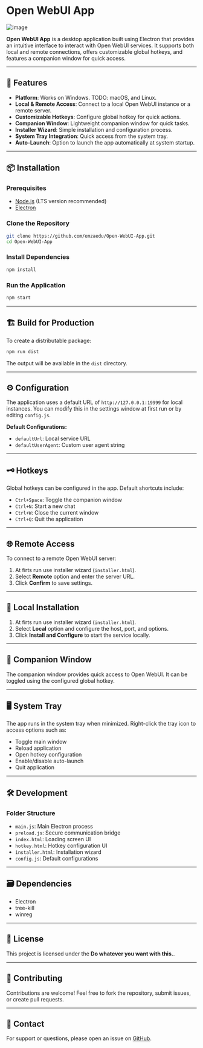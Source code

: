 # Open WebUI App

![image](https://github.com/user-attachments/assets/90d51a0d-2381-47b0-9b33-4a886ea323ea)

**Open WebUI App** is a desktop application built using Electron that provides an intuitive interface to interact with Open WebUI services. It supports both local and remote connections, offers customizable global hotkeys, and features a companion window for quick access.

---

## 🚀 Features

- **Platform**: Works on Windows. TODO: macOS, and Linux.
- **Local & Remote Access**: Connect to a local Open WebUI instance or a remote server.
- **Customizable Hotkeys**: Configure global hotkey for quick actions.
- **Companion Window**: Lightweight companion window for quick tasks.
- **Installer Wizard**: Simple installation and configuration process.
- **System Tray Integration**: Quick access from the system tray.
- **Auto-Launch**: Option to launch the app automatically at system startup.

---

## 📦 Installation

### Prerequisites
- [Node.js](https://nodejs.org) (LTS version recommended)
- [Electron](https://www.electronjs.org/)

### Clone the Repository
```bash
git clone https://github.com/emzaedu/Open-WebUI-App.git
cd Open-WebUI-App
```

### Install Dependencies
```bash
npm install
```

### Run the Application
```bash
npm start
```

---

## 🏗️ Build for Production

To create a distributable package:
```bash
npm run dist
```
The output will be available in the `dist` directory.

---

## ⚙️ Configuration

The application uses a default URL of `http://127.0.0.1:19999` for local instances. You can modify this in the settings window at first run or by editing `config.js`.

**Default Configurations:**
- `defaultUrl`: Local service URL
- `defaultUserAgent`: Custom user agent string

---

## 🗝️ Hotkeys

Global hotkeys can be configured in the app. Default shortcuts include:
- `Ctrl+Space`: Toggle the companion window
- `Ctrl+N`: Start a new chat
- `Ctrl+W`: Close the current window
- `Ctrl+Q`: Quit the application

---

## 🌐 Remote Access

To connect to a remote Open WebUI server:
1. At firts run use installer wizard (`installer.html`).
2. Select **Remote** option and enter the server URL.
3. Click **Confirm** to save settings.

---

## 🔧 Local Installation
1. At firts run use installer wizard (`installer.html`).
2. Select **Local** option and configure the host, port, and options.
3. Click **Install and Configure** to start the service locally.

---

## 🧩 Companion Window

The companion window provides quick access to Open WebUI. It can be toggled using the configured global hotkey.

---

## 🖥️ System Tray

The app runs in the system tray when minimized. Right-click the tray icon to access options such as:
- Toggle main window
- Reload application
- Open hotkey configuration
- Enable/disable auto-launch
- Quit application

---

## 🛠️ Development

### Folder Structure
- `main.js`: Main Electron process
- `preload.js`: Secure communication bridge
- `index.html`: Loading screen UI
- `hotkey.html`: Hotkey configuration UI
- `installer.html`: Installation wizard
- `config.js`: Default configurations

---

## 🗃️ Dependencies

- Electron
- tree-kill
- winreg

---

## 📝 License

This project is licensed under the **Do whatever you want with this.**.

---

## 🤝 Contributing

Contributions are welcome! Feel free to fork the repository, submit issues, or create pull requests.

---

## 📧 Contact

For support or questions, please open an issue on [GitHub](https://github.com/emzaedu/Open-WebUI-App/issues).
